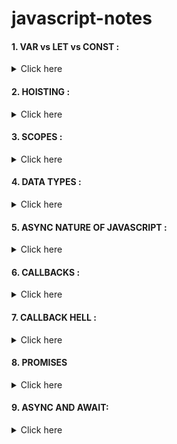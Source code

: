 # javascript-notes

#### 1. VAR vs LET vs CONST :

<details> <summary> Click here </summary> In JavaScript, the "var", "let", and "const" keywords are used to declare variables. Each keyword has a specific behavior and use case:

* "var": Variables declared with the "var" keyword are function scoped, meaning they are only accessible within the function in which they are declared. If a variable is declared without a keyword, it is automatically assigned to the global scope. Variables declared with "var" are also subject to hoisting, which means that they are moved to the top of their scope and are available before their actual declaration.

* "let": Variables declared with the "let" keyword are block scoped, meaning they are only accessible within the block in which they are declared. This is similar to "var", but the variable is only accessible within the curly braces {}. "let" also does not support hoisting.

* "const": Variables declared with the "const" keyword are also block scoped, but they cannot be reassigned after they are declared. This means that the value of a variable declared with "const" must be set at the time of declaration and cannot be changed later on.

In general, it's recommended to use "let" when you know the variable will be reassigned, and "const" when you know the variable will not be reassigned. This makes your code more readable and maintainable.

In practice, "var" is being phased out and replaced by "let" and "const" as they are considered more robust and less prone to errors. With "let" and "const" you can also avoid some of the issues that may occur with hoisting.
 </details>

#### 2. HOISTING : 

<details> <summary> Click here </summary>In JavaScript, hoisting is a behavior where variable and function declarations are moved to the top of their scope. This means that variables and functions declared with the "var" keyword are available before their actual declaration.

For example, in the following code:
```
console.log(x);
var x = 5;

```
The variable x is hoisted to the top of the scope and is undefined, so the output will be "undefined".

Similarly, in the case of function declaration:
```
hoistedFunction();
function hoistedFunction() {
  console.log("I'm a hoisted function!");
}

```
The function hoistedFunction is hoisted to the top of the scope and it can be called before its declaration

This behavior can lead to unexpected results and can make code more difficult to understand. For example, a variable declared in a function may be accessible before the function is called.

ES6 introduced the "let" and "const" keywords, which do not support hoisting, variables declared with them are accessible only within the block they are declared, and they will throw a reference error if you try to access them before their declaration.

It's a best practice to always declare variables at the top of their scope, in order to avoid confusion and potential bugs related to hoisting.
</details>

#### 3. SCOPES :
<details> <summary> Click here </summary>
In JavaScript, a scope is the context in which a variable or function is defined and accessible. There are two types of scopes in JavaScript: global scope and local scope.

Global Scope: Variables and functions declared in the global scope are accessible from anywhere in the code, including inside functions and other scopes. Variables declared without the "var", "let", or "const" keywords are automatically assigned to the global scope.

Local Scope: Variables and functions declared within a function or block (using curly braces) are only accessible within that function or block. They are said to have a local scope.

JavaScript uses a concept called scope chain to determine the scope of a variable or function. When a variable or function is accessed, the JavaScript engine starts with the innermost scope and works its way outward, checking for the variable or function in each scope. This process is called scope resolution. If the variable or function is not found in the innermost scope, the engine moves on to the next outer scope and so on, until it reaches the global scope.

The "let" and "const" keywords are block scoped, which means they are only accessible within the block they are declared, while "var" is function scoped, which means they are only accessible within the function they are declared.

Understanding scope is important when writing JavaScript code, as it can help prevent naming conflicts and unintended consequences. For example, it is important to be aware of the scope of variables when working with closures, which are a powerful feature of JavaScript that allows inner functions to access variables from the parent function's scope.
</details>

#### 4. DATA TYPES :
<details> <summary> Click here </summary>
JavaScript has several built-in data types, including:

* Number: for numeric values (e.g. 42, 3.14)
* String: for text values (e.g. "hello world")
* Boolean: for true/false values
* Symbol: for unique and immutable identifiers
* Object: for complex data structures
* Function: for executable code
* undefined: for variables that have been declared but have not been assigned a value
* Additionally, JavaScript also has a special value null, which represents the intentional absence of any object value.
</details>

#### 5. ASYNC NATURE OF JAVASCRIPT :
<details> <summary> Click here </summary>
JavaScript is single-threaded, which means that it can only process one task at a time. However, it uses an event loop to handle asynchronous tasks, such as user input, network requests, and timers. The event loop allows JavaScript to continue executing code while it is waiting for an asynchronous task to complete.

In JavaScript, asynchronous code is typically executed using callback functions, promises, and async/await.

<li> Callbacks: A callback function is passed as an argument to another function, and is executed after some kind of event or operation has completed. For example, setTimeout() function takes a callback function as an argument and calls it back after a specified amount of time has elapsed.

<li> Promises: A promise is an object that represents the eventual completion or failure of an asynchronous operation. Promises are used to handle asynchronous code in a more structured and predictable way.

<li> Async/Await: The `async` and `await` keywords are used to write asynchronous code that looks and behaves like synchronous code. The async keyword is used before a function definition to indicate that the function should return a promise. The await keyword is used before an asynchronous operation to pause the execution of the function until the promise is resolved.

<li> In JavaScript, the event loop is constantly checking the message queue for new messages to process. These messages could be user interactions, network responses, timers, or other async events. As soon as the execution stack is empty, the event loop will take the first message from the queue and will push it on the execution stack to be executed.

This allows JavaScript to handle multiple async events simultaneously without freezing the user interface or blocking other scripts.

Knowing and understanding the asynchronous nature of JavaScript is important to write efficient and non-blocking code, which is crucial for web applications with good performance.
</details>

#### 6. CALLBACKS :
<details> <summary> Click here </summary>
A callback function in JavaScript is a function that is passed as an argument to another function, and is executed after some kind of event or operation has completed.

Here is an example of a simple callback function:
```
function myFunction(callback) {
    // Do some work
    callback();
}

function myCallback() {
    console.log("Callback function has been called!");
}

myFunction(myCallback); 
// Output: "Callback function has been called!"

```
Here is another example using setTimeout():
```
function myFunction() {
    console.log("I am called immediately");
    setTimeout(function() {
        console.log("I am called after 2 seconds");
    }, 2000);
}

myFunction();

```

In the above example, the function passed to setTimeout() is a callback function because it is called back by setTimeout() after the specified time has elapsed. The output would be "I am called immediately" immediately and "I am called after 2 seconds" after 2 seconds.

Callbacks are often used in JavaScript for asynchronously executing code, for example, to handle responses from an API call, to handle the completion of a task, or to handle user inputs.

Another example is using callbacks in event listeners where we pass a callback function as a parameter to the event listener function.
```
document.getElementById("myBtn").addEventListener("click", function() {
    alert("Button was clicked");
});
```
In the above example, the function passed as the second argument to the addEventListener method is a callback function that is called when the button is clicked.

</details>

#### 7. CALLBACK HELL :
<details> <summary> Click here </summary>
Callback hell, also known as "Pyramid of Doom," is a term used to describe a situation where a large number of nested callback functions make the code difficult to read and understand. This can happen when dealing with multiple asynchronous operations that are dependent on each other.

Here is an example of callback hell:
```
step1(function (value1) {
  step2(value1, function (value2) {
    step3(value2, function (value3) {
      step4(value3, function (value4) {
        // Do something with value4
      });
    });
  });
});
```
As the number of nested callbacks increases, the code becomes harder to read and understand. It also becomes harder to add error handling, as it needs to be duplicated at every level of the nesting.

To avoid callback hell, there are several patterns that can be used such as:

<li>Using promises and promise chaining
<li>Using async/await
<li>Using control flow libraries like async.js

Promises and async/await allows you to write async code in a way that looks more like sync code, which is easier to read and understand. Control flow libraries like async.js allows you to organize async code in a way that is more readable and manageable.

It's important to keep in mind that the key is to make your code as readable and maintainable as possible, and that the solution will depend on the specific use case.
</details>

#### 8. PROMISES
<details> <summary> Click here </summary>
A promise in JavaScript is an object that represents the eventual completion or failure of an asynchronous operation. Promises provide a way to handle asynchronous code in a more structured and predictable way.

A promise has a state, which can be one of:

* "pending" (initial state)
* "fulfilled" (operation completed successfully)
* "rejected" (operation failed)

A promise has two main methods:

* then(): is called when the promise is fulfilled and allows you to register callbacks to handle the resolved value
* catch(): is called when the promise is rejected and allows you to register a callback to handle the rejection reason

Here is an example of using promises to handle an asynchronous operation:
```
let promise = new Promise(function(resolve, reject) {
    setTimeout(() => resolve("Hello World"), 2000);
});

promise.then(function(value) {
    console.log(value); // Output: "Hello World"
}).catch(function(error) {
    console.log(error);
});
```
In the example above, the promise is created with a function that takes two arguments: resolve and reject. The function sets a timeout to resolve the promise with the value "Hello World" after 2 seconds. The then() method is used to register a callback that logs the resolved value "Hello World" to the console. The catch() method is used to handle any errors that may occur during the promise execution.

Promise chaining allows you to chain multiple promises together, where the return value of one promise is passed as the input to the next promise in the chain. This makes the code more readable and manageable.

```
let promise1 = new Promise(function(resolve, reject) {
    setTimeout(() => resolve("Hello"), 2000);
});

let promise2 = new Promise(function(resolve, reject) {
    setTimeout(() => resolve("World"), 2000);
});

promise1.then(function(value) {
    console.log(value); // Output: "Hello"
    return promise2;
}).then(function(value) {
    console.log(value); // Output: "World"
});

```

In the example above, promise1 and promise2 are created and resolved with the values "Hello" and "World" respectively. The first then() method logs the resolved value of promise1 and returns promise2. The second then() method logs the resolved value of promise2.

Promises are a powerful tool to handle asynchronous code in JavaScript and they are supported by most modern browsers and JavaScript environments.
</details>

#### 9. ASYNC AND AWAIT:
<details> <summary> Click here </summary>
"async" and "await" are keywords in JavaScript that allow for asynchronous programming.

Example using "async":
```
async function fetchData() {
  const response = await fetch('https://api.example.com/data');
  const data = await response.json();
  return data;
}
```

Example using "await":

```async function fetchDataAndProcess() {
  const data = await fetchData();
  console.log(data);
}
```

In these examples, the 'fetchData' function is declared as 'async', meaning it returns a Promise and can be "awaited". The `fetchDataAndProcess` function "awaits" the resolved value of the `fetchData` Promise and logs the returned data to the console.
</details>
